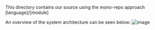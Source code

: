 This directory contains our source using the mono-repo approach [language]/[module]

An overview of the system architecture can be seen below: 
![image](MinistersUnderTheInfluence/src/draw-io/muti-architecture-diagram/MUTIArchitecture.png)
